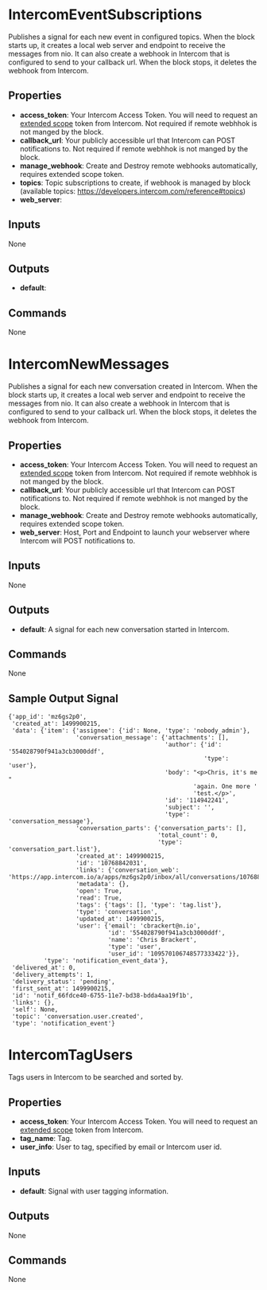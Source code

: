 IntercomEventSubscriptions
==========================
Publishes a signal for each new event in configured topics. When the block starts up, it creates a local web server and endpoint to receive the messages from nio. It can also create a webhook in Intercom that is configured to send to your callback url. When the block stops, it deletes the webhook from Intercom.

Properties
----------
- **access_token**: Your Intercom Access Token. You will need to request an [extended scope](https://developers.intercom.com/docs/personal-access-tokens#section-extended-scopes) token from Intercom. Not required if remote webhhok is not manged by the block.
- **callback_url**: Your publicly accessible url that Intercom can POST notifications to. Not required if remote webhhok is not manged by the block.
- **manage_webhook**: Create and Destroy remote webhooks automatically, requires extended scope token.
- **topics**: Topic subscriptions to create, if webhook is managed by block (available topics: https://developers.intercom.com/reference#topics)
- **web_server**: 

Inputs
------
None

Outputs
-------
- **default**: 

Commands
--------
None

IntercomNewMessages
===================
Publishes a signal for each new conversation created in Intercom. When the block starts up, it creates a local web server and endpoint to receive the messages from nio. It can also create a webhook in Intercom that is configured to send to your callback url. When the block stops, it deletes the webhook from Intercom.

Properties
----------
- **access_token**: Your Intercom Access Token. You will need to request an [extended scope](https://developers.intercom.com/docs/personal-access-tokens#section-extended-scopes) token from Intercom. Not required if remote webhhok is not manged by the block.
- **callback_url**: Your publicly accessible url that Intercom can POST notifications to. Not required if remote webhhok is not manged by the block.
- **manage_webhook**: Create and Destroy remote webhooks automatically, requires extended scope token.
- **web_server**: Host, Port and Endpoint to launch your webserver where Intercom will POST notifications to.

Inputs
------
None

Outputs
-------
- **default**: A signal for each new conversation started in Intercom.

Commands
--------
None

Sample Output Signal
--------------------
```
{'app_id': 'mz6gs2p0',
 'created_at': 1499900215,
 'data': {'item': {'assignee': {'id': None, 'type': 'nobody_admin'},
                   'conversation_message': {'attachments': [],
                                            'author': {'id': '554028790f941a3cb3000ddf',
                                                       'type': 'user'},
                                            'body': "<p>Chris, it's me "
                                                    'again. One more '
                                                    'test.</p>',
                                            'id': '114942241',
                                            'subject': '',
                                            'type': 'conversation_message'},
                   'conversation_parts': {'conversation_parts': [],
                                          'total_count': 0,
                                          'type': 'conversation_part.list'},
                   'created_at': 1499900215,
                   'id': '10768842031',
                   'links': {'conversation_web': 'https://app.intercom.io/a/apps/mz6gs2p0/inbox/all/conversations/10768842031'},
                   'metadata': {},
                   'open': True,
                   'read': True,
                   'tags': {'tags': [], 'type': 'tag.list'},
                   'type': 'conversation',
                   'updated_at': 1499900215,
                   'user': {'email': 'cbrackert@n.io',
                            'id': '554028790f941a3cb3000ddf',
                            'name': 'Chris Brackert',
                            'type': 'user',
                            'user_id': '109570106748577333422'}},
          'type': 'notification_event_data'},
 'delivered_at': 0,
 'delivery_attempts': 1,
 'delivery_status': 'pending',
 'first_sent_at': 1499900215,
 'id': 'notif_66fdce40-6755-11e7-bd38-bdda4aa19f1b',
 'links': {},
 'self': None,
 'topic': 'conversation.user.created',
 'type': 'notification_event'}
```

IntercomTagUsers
================
Tags users in Intercom to be searched and sorted by.

Properties
----------
- **access_token**: Your Intercom Access Token. You will need to request an [extended scope](https://developers.intercom.com/docs/personal-access-tokens#section-extended-scopes) token from Intercom.
- **tag_name**: Tag.
- **user_info**: User to tag, specified by email or Intercom user id.

Inputs
------
- **default**: Signal with user tagging information.

Outputs
-------
None

Commands
--------
None

